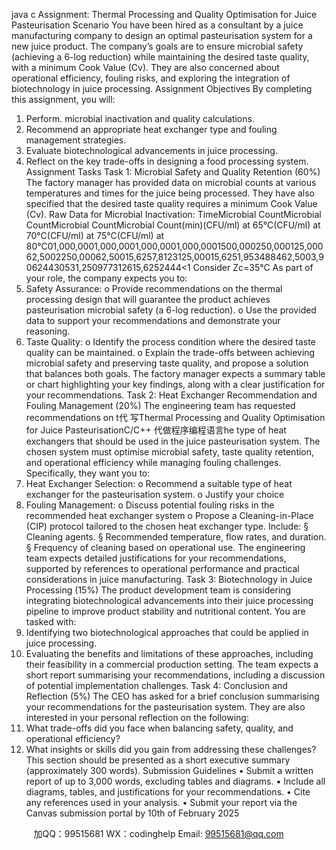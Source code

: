 java c
Assignment: Thermal Processing and Quality Optimisation for Juice Pasteurisation
Scenario
You have been hired as a consultant by a juice manufacturing company to design an optimal pasteurisation system for a new juice product. The company’s goals are to ensure microbial safety (achieving a 6-log reduction) while maintaining the desired taste quality, with a minimum Cook Value (Cv). They are also concerned about operational efficiency, fouling risks, and exploring the integration of biotechnology in juice processing.
Assignment Objectives
By completing this assignment, you will:
1. Perform. microbial inactivation and quality calculations.
2. Recommend an appropriate heat exchanger type and fouling management strategies.
3. Evaluate biotechnological advancements in juice processing.
4. Reflect on the key trade-offs in designing a food processing system.
Assignment Tasks
Task 1: Microbial Safety and Quality Retention (60%)
The factory manager has provided data on microbial counts at various temperatures and times for the juice being processed. They have also specified that the desired taste quality requires a minimum Cook Value (Cv).
Raw Data for Microbial Inactivation:
TimeMicrobial CountMicrobial CountMicrobial CountMicrobial Count(min)(CFU/ml) at   65°C(CFU/ml) at   70°C(CFU/ml) at   75°C(CFU/ml) at   80°C01,000,0001,000,0001,000,0001,000,0001500,000250,000125,00062,5002250,00062,50015,6257,8123125,00015,6251,953488462,5003,90624430531,250977312615,6252444<1
Consider Zc=35°C
As part of your role, the company expects you to:
1. Safety Assurance:
o Provide recommendations on the thermal processing design that will guarantee the product achieves pasteurisation microbial safety (a 6-log reduction).
o Use the provided data to support your recommendations and demonstrate your reasoning.
2. Taste Quality:
o Identify the process condition where the desired taste quality can be maintained.
o Explain the trade-offs between achieving microbial safety and preserving taste quality, and propose a solution that balances both goals.
The factory manager expects a summary table or chart highlighting your key findings, along with a clear justification for your recommendations.
Task 2: Heat Exchanger Recommendation and Fouling Management (20%)
The engineering team has requested recommendations on t代 写Thermal Processing and Quality Optimisation for Juice PasteurisationC/C++
代做程序编程语言he type of heat exchangers that should be used in the juice pasteurisation system. The chosen system must optimise microbial safety, taste quality retention, and operational efficiency while managing fouling challenges.
Specifically, they want you to:
1. Heat Exchanger Selection:
o Recommend a suitable type of heat exchanger for the pasteurisation system.
o Justify your choice
2. Fouling Management:
o Discuss potential fouling risks in the recommended heat exchanger system
o Propose a Cleaning-in-Place (CIP) protocol tailored to the chosen heat exchanger type. Include:
§ Cleaning agents.
§ Recommended temperature, flow rates, and duration.
§ Frequency of cleaning based on operational use.
The engineering team expects detailed justifications for your recommendations, supported by references to operational performance and practical considerations in juice manufacturing.
Task 3: Biotechnology in Juice Processing (15%)
The product development team is considering integrating biotechnological advancements into their juice processing pipeline to improve product stability and nutritional content.
You are tasked with:
1. Identifying two biotechnological approaches that could be applied in juice processing.
2. Evaluating the benefits and limitations of these approaches, including their feasibility in a commercial production setting.
The team expects a short report summarising your recommendations, including a discussion of potential implementation challenges.
Task 4: Conclusion and Reflection (5%)
The CEO has asked for a brief conclusion summarising your recommendations for the pasteurisation system. They are also interested in your personal reflection on the following:
1. What trade-offs did you face when balancing safety, quality, and operational efficiency?
2. What insights or skills did you gain from addressing these challenges?
This section should be presented as a short executive summary (approximately 300 words).
Submission Guidelines
• Submit a written report of up to 3,000 words, excluding tables and diagrams.
• Include all diagrams, tables, and justifications for your recommendations.
• Cite any references used in your analysis.
• Submit your report via the Canvas submission portal by 10th of February 2025







         
加QQ：99515681  WX：codinghelp  Email: 99515681@qq.com
